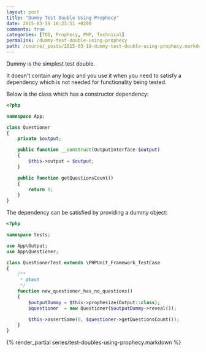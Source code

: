 ```yaml
---
layout: post
title: "Dummy Test Double Using Prophecy"
date: 2015-03-19 16:23:51 +0200
comments: true
categories: [TDD, Prophecy, PHP, Technical]
permalink: /dummy-test-double-using-prophecy
path: /source/_posts/2015-03-19-dummy-test-double-using-prophecy.markdown
---
```


Dummy is the simplest test double.

It doesn't contain any logic and you use it when you need to satisfy a dependency which is not needed for functionality being tested.

Below is the class which has a constructor dependency:

```php
<?php

namespace App;

class Questioner
{
    private $output;

    public function __construct(OutputInterface $output)
    {
        $this->output = $output;
    }

    public function getQuestionsCount()
    {
        return 0;
    }
}
```

The dependency can be satisfied by providing a dummy object:

```php
<?php

namespace tests;

use App\Output;
use App\Questioner;

class QuestionerTest extends \PHPUnit_Framework_TestCase
{
    /**
     * @test
     */
    function new_questioner_has_no_questions()
    {
        $outputDummy = $this->prophesize(Output::class);
        $questioner  = new Questioner($outputDummy->reveal());

        $this->assertSame(0, $questioner->getQuestionsCount());
    }
}
```

{% render_partial series/test-doubles-using-prophecy.markdown %}
